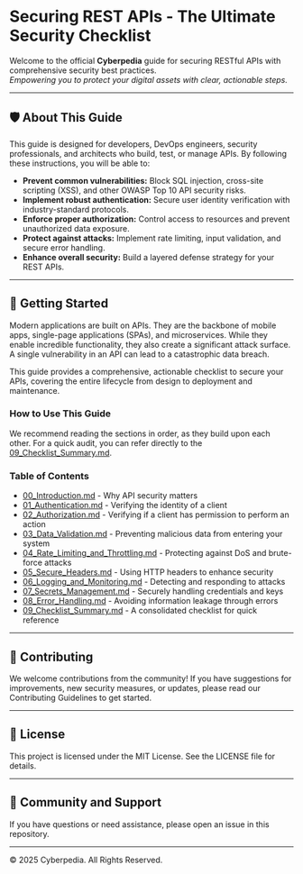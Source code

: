 # Securing REST APIs - The Ultimate Security Checklist

Welcome to the official **Cyberpedia** guide for securing RESTful APIs with comprehensive security best practices.  
_Empowering you to protect your digital assets with clear, actionable steps._

---

## 🛡️ About This Guide

This guide is designed for developers, DevOps engineers, security professionals, and architects who build, test, or manage APIs. By following these instructions, you will be able to:

* **Prevent common vulnerabilities:** Block SQL injection, cross-site scripting (XSS), and other OWASP Top 10 API security risks.
* **Implement robust authentication:** Secure user identity verification with industry-standard protocols.
* **Enforce proper authorization:** Control access to resources and prevent unauthorized data exposure.
* **Protect against attacks:** Implement rate limiting, input validation, and secure error handling.
* **Enhance overall security:** Build a layered defense strategy for your REST APIs.

---

## 🚀 Getting Started

Modern applications are built on APIs. They are the backbone of mobile apps, single-page applications (SPAs), and microservices. While they enable incredible functionality, they also create a significant attack surface. A single vulnerability in an API can lead to a catastrophic data breach.

This guide provides a comprehensive, actionable checklist to secure your APIs, covering the entire lifecycle from design to deployment and maintenance.

### How to Use This Guide

We recommend reading the sections in order, as they build upon each other. For a quick audit, you can refer directly to the [09_Checklist_Summary.md](09_Checklist_Summary.md).

### Table of Contents

* [00_Introduction.md](00_Introduction.md) - Why API security matters
* [01_Authentication.md](01_Authentication.md) - Verifying the identity of a client
* [02_Authorization.md](02_Authorization.md) - Verifying if a client has permission to perform an action
* [03_Data_Validation.md](03_Data_Validation.md) - Preventing malicious data from entering your system
* [04_Rate_Limiting_and_Throttling.md](04_Rate_Limiting_and_Throttling.md) - Protecting against DoS and brute-force attacks
* [05_Secure_Headers.md](05_Secure_Headers.md) - Using HTTP headers to enhance security
* [06_Logging_and_Monitoring.md](06_Logging_and_Monitoring.md) - Detecting and responding to attacks
* [07_Secrets_Management.md](07_Secrets_Management.md) - Securely handling credentials and keys
* [08_Error_Handling.md](08_Error_Handling.md) - Avoiding information leakage through errors
* [09_Checklist_Summary.md](09_Checklist_Summary.md) - A consolidated checklist for quick reference

---

## 🙌 Contributing

We welcome contributions from the community! If you have suggestions for improvements, new security measures, or updates, please read our Contributing Guidelines to get started.

---

## 📄 License

This project is licensed under the MIT License. See the LICENSE file for details.

---

## 💬 Community and Support

If you have questions or need assistance, please open an issue in this repository.

---

© 2025 Cyberpedia. All Rights Reserved.